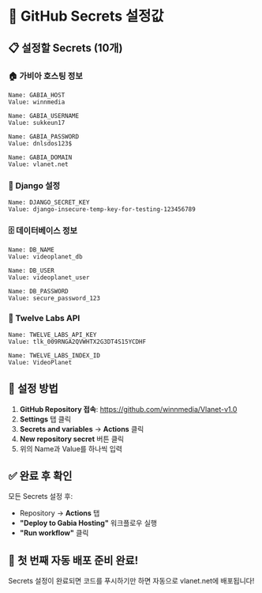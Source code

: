 # 🔑 GitHub Secrets 설정값

## 📋 설정할 Secrets (10개)

### 🏠 가비아 호스팅 정보
```
Name: GABIA_HOST
Value: winnmedia

Name: GABIA_USERNAME  
Value: sukkeun17

Name: GABIA_PASSWORD
Value: dnlsdos123$

Name: GABIA_DOMAIN
Value: vlanet.net
```

### 🔧 Django 설정
```
Name: DJANGO_SECRET_KEY
Value: django-insecure-temp-key-for-testing-123456789
```

### 🗄️ 데이터베이스 정보
```
Name: DB_NAME
Value: videoplanet_db

Name: DB_USER  
Value: videoplanet_user

Name: DB_PASSWORD
Value: secure_password_123
```

### 🤖 Twelve Labs API
```
Name: TWELVE_LABS_API_KEY
Value: tlk_009RNGA2QVWHTX2G3DT4S15YCDHF

Name: TWELVE_LABS_INDEX_ID  
Value: VideoPlanet
```

## 🎯 설정 방법

1. **GitHub Repository 접속**: https://github.com/winnmedia/Vlanet-v1.0
2. **Settings** 탭 클릭
3. **Secrets and variables** → **Actions** 클릭
4. **New repository secret** 버튼 클릭
5. 위의 Name과 Value를 하나씩 입력

## ✅ 완료 후 확인

모든 Secrets 설정 후:
- Repository → **Actions** 탭
- **"Deploy to Gabia Hosting"** 워크플로우 실행
- **"Run workflow"** 클릭

## 🚀 첫 번째 자동 배포 준비 완료!

Secrets 설정이 완료되면 코드를 푸시하기만 하면 자동으로 vlanet.net에 배포됩니다!